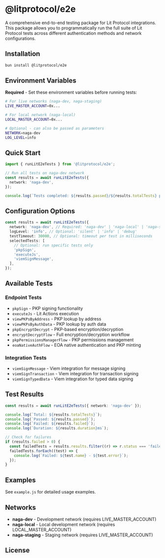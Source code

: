 # @litprotocol/e2e

A comprehensive end-to-end testing package for Lit Protocol integrations. This package allows you to programmatically run the full suite of Lit Protocol tests across different authentication methods and network configurations.

## Installation

```bash
bun install @litprotocol/e2e
```

## Environment Variables

**Required** - Set these environment variables before running tests:

```bash
# For live networks (naga-dev, naga-staging)
LIVE_MASTER_ACCOUNT=0x...

# For local network (naga-local)
LOCAL_MASTER_ACCOUNT=0x...

# Optional - can also be passed as parameters
NETWORK=naga-dev
LOG_LEVEL=info
```

## Quick Start

```typescript
import { runLitE2eTests } from '@litprotocol/e2e';

// Run all tests on naga-dev network
const results = await runLitE2eTests({
  network: 'naga-dev',
});

console.log(`Tests completed: ${results.passed}/${results.totalTests} passed`);
```

## Configuration Options

```typescript
const results = await runLitE2eTests({
  network: 'naga-dev', // Required: 'naga-dev' | 'naga-local' | 'naga-staging'
  logLevel: 'info', // Optional: 'silent' | 'info' | 'debug'
  testTimeout: 30000, // Optional: timeout per test in milliseconds
  selectedTests: [
    // Optional: run specific tests only
    'pkpSign',
    'executeJs',
    'viemSignMessage',
  ],
});
```

## Available Tests

### Endpoint Tests

- `pkpSign` - PKP signing functionality
- `executeJs` - Lit Actions execution
- `viewPKPsByAddress` - PKP lookup by address
- `viewPKPsByAuthData` - PKP lookup by auth data
- `pkpEncryptDecrypt` - PKP-based encryption/decryption
- `encryptDecryptFlow` - Full encryption/decryption workflow
- `pkpPermissionsManagerFlow` - PKP permissions management
- `eoaNativeAuthFlow` - EOA native authentication and PKP minting

### Integration Tests

- `viemSignMessage` - Viem integration for message signing
- `viemSignTransaction` - Viem integration for transaction signing
- `viemSignTypedData` - Viem integration for typed data signing

## Test Results

```typescript
const results = await runLitE2eTests({ network: 'naga-dev' });

console.log(`Total: ${results.totalTests}`);
console.log(`Passed: ${results.passed}`);
console.log(`Failed: ${results.failed}`);
console.log(`Duration: ${results.duration}ms`);

// Check for failures
if (results.failed > 0) {
  const failedTests = results.results.filter((r) => r.status === 'failed');
  failedTests.forEach((test) => {
    console.log(`Failed: ${test.name} - ${test.error}`);
  });
}
```

## Examples

See `example.js` for detailed usage examples.

## Networks

- **naga-dev** - Development network (requires LIVE_MASTER_ACCOUNT)
- **naga-local** - Local development network (requires LOCAL_MASTER_ACCOUNT)
- **naga-staging** - Staging network (requires LIVE_MASTER_ACCOUNT)

## License
